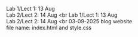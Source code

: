 
Lab 1/Lect 1: 13 Aug
<br>
Lab 2/Lect 2: 14 Aug <br
Lab 1/Lect 1: 13 Aug <br>
Lab 2/Lect 2: 14 Aug <br
03-09-2025 blog website <br>
file name: index.html and style.css

